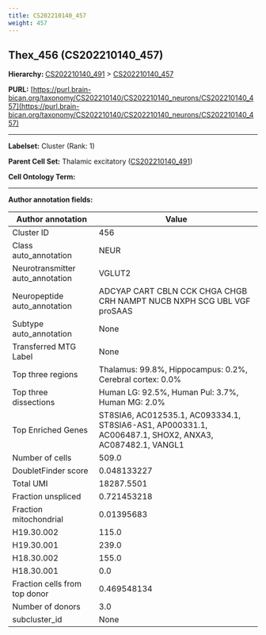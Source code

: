 ```yaml
---
title: CS202210140_457
weight: 457
---
```

## Thex_456 (CS202210140_457)
<b>Hierarchy: </b>
[CS202210140_491](../CS202210140_491) >
[CS202210140_457](../CS202210140_457)

**PURL:** [https://purl.brain-bican.org/taxonomy/CS202210140/CS202210140_neurons/CS202210140_457](https://purl.brain-bican.org/taxonomy/CS202210140/CS202210140_neurons/CS202210140_457)

---


**Labelset:** Cluster (Rank: 1)

**Parent Cell Set:** Thalamic excitatory ([CS202210140_491](../CS202210140_491))



**Cell Ontology Term:** 

[MARKER GENES.]: #


---

[TRANSFERRED ANNOTATIONS.]: #


[AUTHOR ANNOTATION FIELDS.]: #


**Author annotation fields:**

| Author annotation | Value |
|-------------------|-------|
|Cluster ID|456|
|Class auto_annotation|NEUR|
|Neurotransmitter auto_annotation|VGLUT2|
|Neuropeptide auto_annotation|ADCYAP CART CBLN CCK CHGA CHGB CRH NAMPT NUCB NXPH SCG UBL VGF proSAAS|
|Subtype auto_annotation|None|
|Transferred MTG Label|None|
|Top three regions|Thalamus: 99.8%, Hippocampus: 0.2%, Cerebral cortex: 0.0%|
|Top three dissections|Human LG: 92.5%, Human Pul: 3.7%, Human MG: 2.0%|
|Top Enriched Genes|ST8SIA6, AC012535.1, AC093334.1, ST8SIA6-AS1, AP000331.1, AC006487.1, SHOX2, ANXA3, AC087482.1, VANGL1|
|Number of cells|509.0|
|DoubletFinder score|0.048133227|
|Total UMI|18287.5501|
|Fraction unspliced|0.721453218|
|Fraction mitochondrial|0.01395683|
|H19.30.002|115.0|
|H19.30.001|239.0|
|H18.30.002|155.0|
|H18.30.001|0.0|
|Fraction cells from top donor|0.469548134|
|Number of donors|3.0|
|subcluster_id|None|
